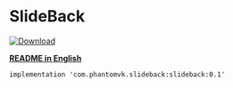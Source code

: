 SlideBack
=========

[ ![Download](https://api.bintray.com/packages/phantomtvk/SlideBack/SlideBack/images/download.svg?version=0.1) ](https://bintray.com/phantomtvk/SlideBack/SlideBack/0.1/link)

[__README in English__](https://github.com/phantomVK/SlideBack/blob/master/README.md)

```
implementation 'com.phantomvk.slideback:slideback:0.1'
```

